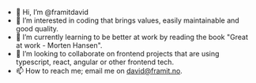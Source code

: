 - 👋 Hi, I’m @framitdavid
- 👀 I’m interested in coding that brings values, easily maintainable and good quality.
- 🌱 I’m currently learning to be better at work by reading the book "Great at work - Morten Hansen".
- 💞️ I’m looking to collaborate on frontend projects that are using typescript, react, angular or other frontend tech.
- 📫 How to reach me; email me on david@framit.no.

<!---
framitdavid/framitdavid is a ✨ special ✨ repository because its `README.md` (this file) appears on your GitHub profile.
You can click the Preview link to take a look at your changes.
--->
